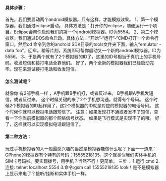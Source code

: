 #### 具体步骤：
首先，我们要启动两个android模拟器。只有这样，才能模拟效果。
1、第一个模拟器，我们通过eclipse启动。
具体方法是：打开你的eclipse，随便运行一个项目。Eclipse会帮你启动我们的第一个android模拟器。ID为5554。
2、第二个模拟器，我们通过DOS命令启动。具体方法：“开始”-“运行”-“CMD打开一个命令行窗口。然后cd 命令到你的android SDK目录的tools文件夹下面，输入“emulator -data foo”，回车。稍等片刻，系统即可帮你启动又一个新的android模拟器。ID为5556。
3、于是两个就有了2个模拟器的ID了，这里的ID号相当于真机上的手机号码。收发短信和接打电话全靠他们。
好了，两个全新的模拟器我们已经启动完毕。现在来测试接打电话和收发短信。
#### 怎么测试呢？
就像你 有2部手机一样 ，A手机跟B手机打，或者反过来。
B手机跟A手机发短信，或者反过来。
这个时候关键的来了2个手机想沟通，就得有个号码。
这个时候2个模拟器的ID起作用了，这2个模拟器的ID就是对应的模拟器的电话号码。
这个时候你就可以模拟电话跟短信了。
注意：如果发现打不通或者发不了短信，查看一下你当前模拟器的那个网络信号状态。
如果是飞行模式是实现不了的哦。 
好了，这样就可以实现模拟电话跟短信了。
#### 第二种方法：
玩过手机模拟器的人一般最感兴趣的当然是模拟器能做什么呢？下面一一道来：GPhone的模拟器有个特有的号码：15555218135，这个就类似我们实体手机的SIM卡号码啦。要实现拨号，用手机？当然不行！更简单，
三步：
1.运行 cmd
2.连接: telnet localhost 5554
3.命令:gsm call 15555218135 look！是不是模拟器上显示来电了？接听/挂断和实体手机一样。